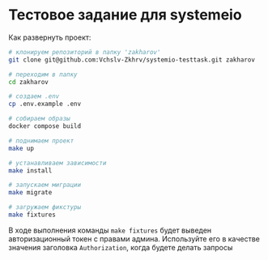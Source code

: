 # Тестовое задание для systemeio

Как развернуть проект:
```bash
# клонируем репозиторий в папку 'zakharov'
git clone git@github.com:Vchslv-Zkhrv/systemio-testtask.git zakharov

# переходим в папку
cd zakharov

# создаем .env
cp .env.example .env

# собираем образы
docker compose build

# поднимаем проект
make up

# устанавливаем зависимости
make install

# запускаем миграции
make migrate

# загружаем фикстуры
make fixtures
```

В ходе выполнения команды `make fixtures` будет выведен авторизационный токен с правами админа.
Используйте его в качестве значения заголовка `Authorization`, когда будете делать запросы

